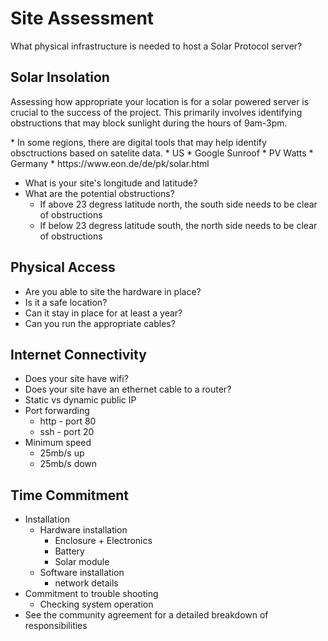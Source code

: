 # Site Assessment
What physical infrastructure is needed to host a Solar Protocol server?

## Solar Insolation
<p>
Assessing how appropriate your location is for a solar powered server is crucial to the success of the project. This primarily involves identifying obstructions that may block sunlight during the hours of 9am-3pm.
</p>
<p>
* In some regions, there are digital tools that may help identify obsctructions based on satelite data.
	* US
		* Google Sunroof
		* PV Watts
	* Germany
		* https://www.eon.de/de/pk/solar.html
</p>

* What is your site's longitude and latitude?
* What are the potential obstructions?
	* If above 23 degress latitude north, the south side needs to be clear of obstructions
	* If below 23 degress latitude south, the north side needs to be clear of obstructions

## Physical Access

* Are you able to site the hardware in place?
* Is it a safe location?
* Can it stay in place for at least a year?
* Can you run the appropriate cables?

## Internet Connectivity

* Does your site have wifi?
* Does your site have an ethernet cable to a router?
* Static vs dynamic public IP
* Port forwarding
	* http - port 80
	* ssh - port 20	
* Minimum speed
	* 25mb/s up
	* 25mb/s down

## Time Commitment

* Installation
	* Hardware installation
		* Enclosure + Electronics
		* Battery
		* Solar module
	* Software installation
		* network details
* Commitment to trouble shooting
	* Checking system operation
* See the community agreement for a detailed breakdown of responsibilities